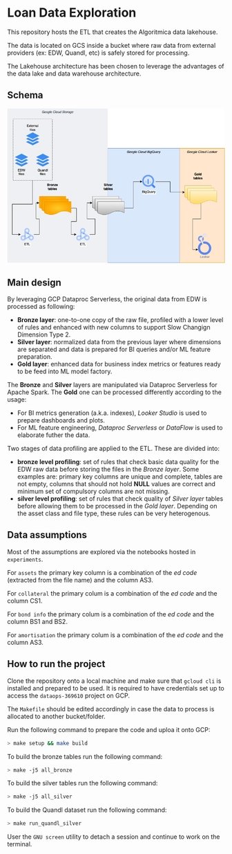 # Loan Data Exploration

This repository hosts the ETL that creates the Algoritmica data lakehouse.

The data is located on GCS inside a bucket where raw data from external providers (ex: EDW, Quandl, etc) is safely stored for processing.

The Lakehouse architecture has been chosen to leverage the advantages of the data lake and data warehouse architecture.

## Schema

![lakehouse schema](Lakehouse_v1.png "Algoritmica Lakehouse diagram")

## Main design

By leveraging GCP Dataproc Serverless, the original data from EDW is processed as following:

- **Bronze layer**: one-to-one copy of the raw file, profiled with a lower level of rules and enhanced with new columns to support Slow Changign Dimension Type 2.
- **Silver layer**: normalized data from the previous layer where dimensions are separated and data is prepared for BI queries and/or ML feature preparation.
- **Gold layer**: enhanced data for business index metrics or features ready to be feed into ML model factory.

The **Bronze** and **Silver** layers are manipulated via Dataproc Serverless for Apache Spark. The **Gold** one can be processed differently according to the usage:

- For BI metrics generation (a.k.a. indexes), _Looker Studio_ is used to prepare dashboards and plots.
- For ML feature engineering, _Dataproc Serverless_ or _DataFlow_ is used to elaborate futher the data.

Two stages of data profiling are applied to the ETL. These are divided into:

- **bronze level profiling**: set of rules that check basic data quality for the EDW raw data before storing the files in the _Bronze layer_. Some examples are: primary key columns are unique and complete, tables are not empty, columns that should not hold **NULL** values are correct and minimum set of compulsory columns are not missing.
- **silver level profiling**: set of rules that check quality of _Silver layer_ tables before allowing them to be processed in the _Gold layer_. Depending on the asset class and file type, these rules can be very heterogenous.

## Data assumptions

Most of the assumptions are explored via the notebooks hosted in `experiments`.

For `assets` the primary key column is a combination of the _ed code_
(extracted from the file name) and the column AS3.

For `collateral` the primary colum is a combination of the _ed code_ and the column CS1.

For `bond info` the primary colum is a combination of the _ed code_ and the column BS1 and BS2.

For `amortisation` the primary colum is a combination of the _ed code_ and the column AS3.

## How to run the project

Clone the repository onto a local machine and make sure that `gcloud cli` is installed and prepared to be used. It is required to have credentials set up to access the `dataops-369610` project on GCP.

The `Makefile` should be edited accordingly in case the data to process is allocated to another bucket/folder.

Run the following command to prepare the code and uploa it onto GCP:

```bash
> make setup && make build
```

To build the bronze tables run the following command:

```bash
> make -j5 all_bronze
```

To build the silver tables run the following command:

```bash
> make -j5 all_silver
```

To build the Quandl dataset run the following command:

```bash
> make run_quandl_silver
```

User the `GNU screen` utility to detach a session and continue to work on the terminal.
